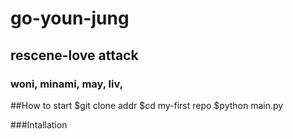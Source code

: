 

# go-youn-jung



## rescene-love attack



### woni, minami, may, liv, 


##How to start
$git clone addr
$cd my-first repo
$python main.py

###Intallation

##

